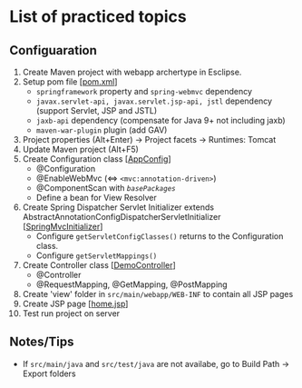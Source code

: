 # List of practiced topics

## Configuaration
1. Create Maven project with webapp archertype in Esclipse.
2. Setup pom file 
[[pom.xml]()]
   - ```springframework``` property and ```spring-webmvc``` dependency
   - ```javax.servlet-api, javax.servlet.jsp-api, jstl``` dependency (support Servlet, JSP and JSTL)
   - ```jaxb-api``` dependency (compensate for Java 9+ not including jaxb)
   - ```maven-war-plugin``` plugin (add GAV)
3. Project properties (Alt+Enter) -> Project facets -> Runtimes: Tomcat
4. Update Maven project (Alt+F5)
5. Create Configuration class 
[[AppConfig]()]
   - @Configuration
   - @EnableWebMvc (<=> ```<mvc:annotation-driven>```)
   - @ComponentScan with *```basePackages```*
   - Define a bean for View Resolver
6. Create Spring Dispatcher Servlet Initializer extends AbstractAnnotationConfigDispatcherServletInitializer
[[SpringMvcInitializer]()]
   - Configure ```getServletConfigClasses()``` returns to the Configuration class.
   - Configure ```getServletMappings()```
7. Create Controller class 
[[DemoController]()]
   - @Controller
   - @RequestMapping, @GetMapping, @PostMapping
8. Create 'view' folder in ```src/main/webapp/WEB-INF``` to contain all JSP pages
9. Create JSP page 
[[home.jsp]()]
10. Test run project on server




## Notes/Tips
- If ```src/main/java``` and ```src/test/java``` are not availabe, go to Build Path -> Export folders


















































